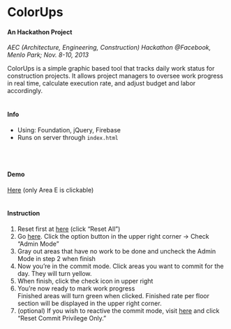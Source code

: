 ColorUps
=========
#### An Hackathon Project

*AEC (Architecture, Engineering, Construction) Hackathon @Facebook, Menlo Park; Nov. 8-10, 2013*

ColorUps is a simple graphic based tool that tracks daily work status for construction projects. It allows project managers to oversee work progress in real time, calculate execution rate, and adjust budget and labor accordingly.
<br>
<br>

#### Info  
- Using: Foundation, jQuery, Firebase
- Runs on server through ```index.html```
<br>
<br>

#### Demo
[Here](http://www.cywork.net/aechack/index.html) (only Area E is clickable)
<br>
<br>

#### Instruction
1. Reset first at [here](http://www.cywork.net/aechack/reset.html) (click “Reset All”)
2. Go [here](http://www.cywork.net/aechack/L1E.html). Click the option button in the upper right corner -> Check “Admin Mode”
3. Gray out areas that have no work to be done and uncheck the Admin Mode in step 2 when finish
4. Now you’re in the commit mode. Click areas you want to commit for the day. They will turn yellow.
5. When finish, click the check icon in upper right
6. You’re now ready to mark work progress  
   Finished areas will turn green when clicked. Finished rate per floor section will be displayed in the upper right corner.
7. (optional) If you wish to reactive the commit mode, visit [here](http://www.cywork.net/aechack/reset.html) and click “Reset Commit Privilege Only.”
